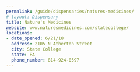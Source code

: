 ```yaml
---
permalink: /guide/dispensaries/natures-medicines/
# layout: Dispensary
title: Nature's Medicines
website: www.naturesmedicines.com/statecollege/
locations:
- date_opened: 6/21/18
  address: 2105 N Atherton Street
  city: State College
  state: PA
  phone_number: 814-924-0597
---
```



